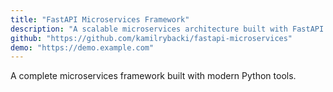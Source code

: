 ```yaml
---
title: "FastAPI Microservices Framework"
description: "A scalable microservices architecture built with FastAPI and Docker"
github: "https://github.com/kamilrybacki/fastapi-microservices"
demo: "https://demo.example.com"
---
```


A complete microservices framework built with modern Python tools.